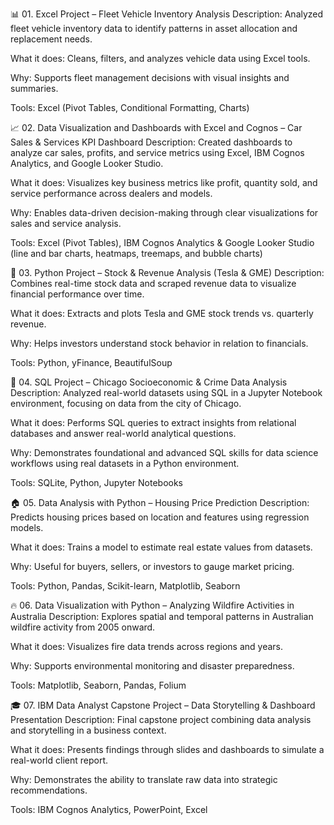 📊 01. Excel Project – Fleet Vehicle Inventory Analysis
Description:
Analyzed fleet vehicle inventory data to identify patterns in asset allocation and replacement needs.

What it does: Cleans, filters, and analyzes vehicle data using Excel tools.

Why: Supports fleet management decisions with visual insights and summaries.

Tools: Excel (Pivot Tables, Conditional Formatting, Charts)

📈 02. Data Visualization and Dashboards with Excel and Cognos – Car Sales & Services KPI Dashboard 
Description:
Created dashboards to analyze car sales, profits, and service metrics using Excel, IBM Cognos Analytics, and Google Looker Studio.

What it does:
Visualizes key business metrics like profit, quantity sold, and service performance across dealers and models.

Why:
Enables data-driven decision-making through clear visualizations for sales and service analysis.

Tools:
Excel (Pivot Tables), IBM Cognos Analytics & Google Looker Studio (line and bar charts, heatmaps, treemaps, and bubble charts)

🐍 03. Python Project – Stock & Revenue Analysis (Tesla & GME)
Description:
Combines real-time stock data and scraped revenue data to visualize financial performance over time.

What it does: Extracts and plots Tesla and GME stock trends vs. quarterly revenue.

Why: Helps investors understand stock behavior in relation to financials.

Tools: Python, yFinance, BeautifulSoup

🧮 04. SQL Project – Chicago Socioeconomic & Crime Data Analysis
Description:
Analyzed real-world datasets using SQL in a Jupyter Notebook environment, focusing on data from the city of Chicago.

What it does:
Performs SQL queries to extract insights from relational databases and answer real-world analytical questions.

Why:
Demonstrates foundational and advanced SQL skills for data science workflows using real datasets in a Python environment.

Tools:
SQLite, Python, Jupyter Notebooks

🏠 05. Data Analysis with Python – Housing Price Prediction
Description:
Predicts housing prices based on location and features using regression models.

What it does: Trains a model to estimate real estate values from datasets.

Why: Useful for buyers, sellers, or investors to gauge market pricing.

Tools: Python, Pandas, Scikit-learn, Matplotlib, Seaborn

🔥 06. Data Visualization with Python – Analyzing Wildfire Activities in Australia
Description:
Explores spatial and temporal patterns in Australian wildfire activity from 2005 onward.

What it does: Visualizes fire data trends across regions and years.

Why: Supports environmental monitoring and disaster preparedness.

Tools: Matplotlib, Seaborn, Pandas, Folium

🎓 07. IBM Data Analyst Capstone Project – Data Storytelling & Dashboard Presentation
Description:
Final capstone project combining data analysis and storytelling in a business context.

What it does: Presents findings through slides and dashboards to simulate a real-world client report.

Why: Demonstrates the ability to translate raw data into strategic recommendations.

Tools: IBM Cognos Analytics, PowerPoint, Excel
